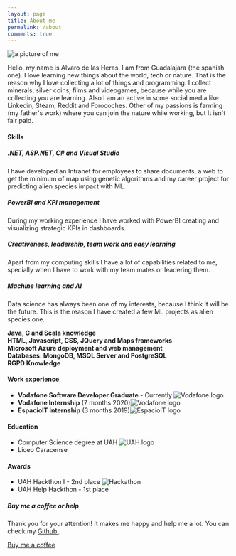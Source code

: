 ```yaml
---
layout: page
title: About me
permalink: /about
comments: true
---
```


<div class="row justify-content-between">
<div class="col-md-8 pr-5">
<div class="row">
<img class="shadow-lg col-md-4 img-fluid" src="{{site.baseurl}}/assets/images/about.jpg" alt="a picture of me" />
<p class="col-md-8">Hello, my name is Alvaro de las Heras. I am from Guadalajara (the spanish one). I love learning new things about the world, tech or nature. That is the reason why I love collecting a lot of things and programming.
I collect minerals, silver coins, films and videogames, because while you are collecting you are learning. Also I am an active in some social media like Linkedin, Steam, Reddit and Forocoches. Other of my passions is farming (my father's work) where you can join the nature while working, but It isn't fair paid.</p>
</div>
<h4>Skills <i class="fas fa-book ml-3 mt-4"></i></h4>
<div class="row">
  <div class="card col-md-4 text-center" >
    <div class="circle mt-3" id="circles-1"></div>
    <div class="card-body">
      <h5 class="card-title">.NET, ASP.NET, C# and Visual Studio</h5>
      <p class="card-text">I have developed an Intranet for employees to share documents, a web to get the minimum of map using genetic algorithms and my career project for predicting alien species impact with ML.</p>
    </div>
  </div>
  <div class="card col-md-4 text-center" >
    <div class="circle mt-3" id="circles-2"></div>
    <div class="card-body">
      <h5 class="card-title">PowerBI and KPI management</h5>
      <p class="card-text">During my working experience I have worked with PowerBI creating and visualizing strategic KPIs in dashboards.</p>
    </div>
  </div>
  <div class="card col-md-4 text-center" >
    <div class="circle mt-3" id="circles-3"></div>
    <div class="card-body">
      <h5 class="card-title">Creativeness, leadership, team work and easy learning</h5>
      <p class="card-text">Apart from my computing skills I have a lot of capabilities related to me, specially when I have to work with my team mates or leadering them.</p>
    </div>
  </div>
</div>
<div class="row mt-3">
<div class="card col-md-4 text-center" >
    <div class="circle mt-3" id="circles-4"></div>
    <div class="card-body">
      <h5 class="card-title">Machine learning and AI</h5>
      <p class="card-text">Data science has always been one of my interests, because I think It will be the future. This is the reason I have created a few ML projects as alien species one.</p>
    </div>
  </div>
  <div class="col-md-4">
  <b>Java, C and Scala knowledge</b>
  <div class="circle text-center" id="circles-5"></div>
  </div>
  <div class="col-md-4">
   <b>HTML, Javascript, CSS, JQuery and Maps frameworks</b>
  <div class="circle text-center" id="circles-6"></div>
  </div>
</div>
<div class="row mt-3">
  <div class="col-md-4">
   <b>Microsoft Azure deployment and web management</b>
   <div class="circle text-center" id="circles-7"></div>
  </div>
  <div class="col-md-4 text-center">
  <b>Databases: MongoDB, MSQL Server and PostgreSQL</b>
  <div class="circle text-center" id="circles-8"></div>
  </div>
  <div class="col-md-4 text-center">
  <b>RGPD Knowledge</b>
  <div class="circle" id="circles-9"></div>
  </div>
</div>

<h4>Work experience <i class="fas fa-briefcase ml-3"></i></h4>
<ul>
  <li class="mt-2"><b>Vodafone Software Developer Graduate</b> - Currently <img src="{{ site.baseurl }}/assets/images/vodafone.png" alt="Vodafone logo"  class="about-img ml-3"></li>
  <li class="mt-2"><b>Vodafone Internship</b> (7 months 2020)<img src="{{ site.baseurl }}/assets/images/vodafone.png" alt="Vodafone logo"  class="about-img ml-3"></li>
  <li class="mt-2"><b>EspacioIT internship</b> (3 months 2019)<img src="{{ site.baseurl }}/assets/images/eit.png" alt="EspacioIT logo" class="about-img ml-3"></li>
</ul>

<h4>Education<i class="fas fa-graduation-cap ml-3"></i></h4>
<ul>
<li>Computer Science degree at UAH <img src="{{ site.baseurl }}/assets/images/uah.png" alt="UAH logo" class="about-img ml-3"></li>
<li>Liceo Caracense</li>
</ul>
  <h4>Awards <i class="fas fa-trophy ml-3"></i></h4>
  <ul>
    <li>UAH Hackthon I - 2nd place <img src="{{ site.baseurl }}/assets/images/hackathon.jpg" alt="Hackathon"></li>
    <li>UAH Help Hackthon - 1st place</li>
  </ul>
</div>

<div class="col-md-4">
  <div class="sticky-top sticky-top-80">
    <h5>Buy me a coffee or help</h5>
    <p>Thank you for your attention! It makes me happy and help me a lot. You can check my <a target="_blank" href="https://github.com/Alvarohf">Github <i class="fab fa-github"></i></a>.</p>
    <a target="_blank" href="https://paypal.me/delasHerasF" class="btn btn-danger">Buy me a coffee <i class="fas fa-coffee"></i></a>
  </div>
</div>
</div>
